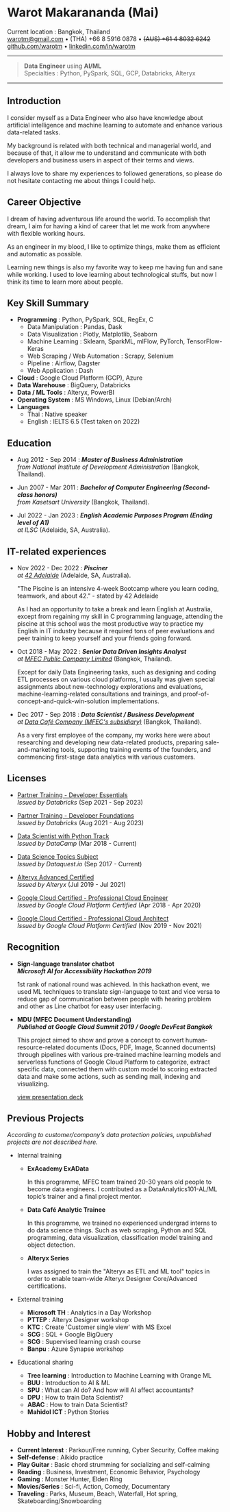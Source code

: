 Warot Makarananda (Mai)
=======================

Current location : Bangkok, Thailand\
<warotm@gmail.com> • (THA) +66 8 5916 0878 • ~~(AUS) +61 4 8032 6242~~\
[github.com/warotm](https://github.com/warotm) • [linkedin.com/in/warotm](https://www.linkedin.com/in/warotm/)

----

> **Data Engineer** using **AI/ML**\
> Specialties : Python, PySpark, SQL, GCP, Databricks, Alteryx

----

Introduction
------------

I consider myself as a Data Engineer who also have knowledge about artificial intelligence and machine learning to automate and enhance various data-related tasks.

My background is related with both technical and managerial world, and because of that, it allow me to understand and communicate with both developers and business users in aspect of their terms and views.

I always love to share my experiences to followed generations, so please do not hesitate contacting me about things I could help.

Career Objective
----------------

I dream of having adventurous life around the world. To accomplish that dream, I aim for having a kind of career that let me work from anywhere with flexible working hours.

As an engineer in my blood, I like to optimize things, make them as efficient and automatic as possible.

Learning new things is also my favorite way to keep me having fun and sane while working. I used to love learning about technological stuffs, but now I think its time to learn more about people.

Key Skill Summary
-----------------

- **Programming** : Python, PySpark, SQL, RegEx, C
  - Data Manipulation : Pandas, Dask
  - Data Visualization : Plotly, Matplotlib, Seaborn
  - Machine Learning : Sklearn, SparkML, mlFlow, PyTorch, TensorFlow-Keras
  - Web Scraping / Web Automation : Scrapy, Selenium
  - Pipeline : Airflow, Dagster
  - Web Application : Dash
- **Cloud** : Google Cloud Platform (GCP), Azure
- **Data Warehouse** : BigQuery, Databricks
- **Data / ML Tools** : Alteryx, PowerBI
- **Operating System** : MS Windows, Linux (Debian/Arch)
- **Languages**
  - Thai : Native speaker
  - English : IELTS 6.5 (Test taken on 2022)

<div style="page-break-after: always;"></div>

Education
---------

- Aug 2012 - Sep 2014
:   ***Master of Business Administration**\
from National Institute of Development Administration* (Bangkok, Thailand).

- Jun 2007 - Mar 2011
:   ***Bachelor of Computer Engineering (Second-class honors)**\
from Kasetsart University* (Bangkok, Thailand).

- Jul 2022 - Jan 2023
:   ***English Academic Purposes Program (Ending level of A1)**\
at ILSC* (Adelaide, SA, Australia).

IT-related experiences
----------------------

- Nov 2022 - Dec 2022
:  ***Pisciner**\
at [42 Adelaide](https://www.42adel.org.au/)* (Adelaide, SA, Australia).

    "The Piscine is an intensive 4-week Bootcamp where you learn coding, teamwork, and about 42." - stated by 42 Adelaide

    As I had an opportunity to take a break and learn English at Australia, except from regaining my skill in C programming language, attending the piscine at this school was the most productive way to practice my English in IT industry because it required tons of peer evaluations and peer training to keep yourself and your friends going forward.

- Oct 2018 - May 2022
:   ***Senior Data Driven Insights Analyst**\
at [MFEC Public Company Limited](https://www.mfec.co.th/)* (Bangkok, Thailand).

    Except for daily Data Engineering tasks, such as designing and coding ETL processes on various cloud platforms, I usually was given special assignments about new-technology explorations and evaluations, machine-learning-related consultations and trainings, and proof-of-concept-and-quick-win-solution implementations.

- Dec 2017 - Sep 2018
:   ***Data Scientist / Business Development**\
at [Data Café Company (MFEC's subsidiary)](https://datacafethailand.com/)* (Bangkok, Thailand).

    As a very first employee of the company, my works here were about researching and developing new data-related products, preparing sale-and-marketing tools, supporting training events of the founders, and commencing first-stage data analytics with various customers.

Licenses
--------

- [Partner Training - Developer Essentials](https://credentials.databricks.com/155b03e1-08dc-4210-8e83-98f553d75e4d)\
    *Issued by Databricks*
    (Sep 2021 - Sep 2023)

- [Partner Training - Developer Foundations](https://credentials.databricks.com/0701c154-349f-426c-8169-356cbb8bf59c)\
    *Issued by Databricks*
    (Aug 2021 - Aug 2023)

- [Data Scientist with Python Track](https://www.datacamp.com/statement-of-accomplishment/track/3f8a3dcee414a38050ead385dc11a35d02ea2010)\
    *Issued by DataCamp*
    (Mar 2018 - Current)

- [Data Science Topics Subject](https://app.dataquest.io/view_cert/GZCQJP0S6WLYQT99BFHJ/)\
    *Issued by Dataquest.io*
    (Sep 2017 - Current)

- [Alteryx Advanced Certified](https://s3.us-east-2.amazonaws.com/ayx.certificates/20190726_AlterxDesignerAdvanced0TPn5UeR0Tw8GRaxmTFmb1clW5FUtmWlVdOdlWrBHVUhGbt9ENJpnT.pdf)\
    *Issued by Alteryx*
    (Jul 2019 - Jul 2021)

- [Google Cloud Certified - Professional Cloud Engineer](https://www.credential.net/22ecaff3-6f9a-44c8-a1f6-634d7cfab919)\
    *Issued by Google Cloud Platform Certified*
    (Apr 2018 - Apr 2020)

- [Google Cloud Certified - Professional Cloud Architect](https://www.credential.net/ad768d5a-4abd-4e87-9afd-69e19c97a652)\
    *Issued by Google Cloud Platform Certified*
    (Nov 2019 - Nov 2021)

<div style="page-break-after: always;"></div>

Recognition
-----------
  - **Sign-language translator chatbot\
    *Microsoft AI for Accessibility Hackathon 2019***

    1st rank of national round was achieved. In this hackathon event, we used ML techniques to translate sign-language to text and vice versa to reduce gap of communication between people with hearing problem and other as Line chatbot for easy user interfacing.

  - **MDU (MFEC Document Understanding)\
    *Published at Google Cloud Summit 2019 / Google DevFest Bangkok***

    This project aimed to show and prove a concept to convert human-resource-related documents (Docs, PDF, Image, Scanned documents) through pipelines with various pre-trained machine learning models and serverless functions of Google Cloud Platform to categorize, extract specific data, connected them with custom model to scoring extracted data and make some actions, such as sending mail, indexing and visualizing.

    [view presentation deck](https://docs.google.com/presentation/d/1AyX0wY6w7iMr1NBsTKs9DBoXmAXy6UTqSKS0EGAtE_M/edit?usp=sharing)


Previous Projects
-----------------

*According to customer/company’s data protection policies, unpublished projects are not described here.*

- Internal training
  - **ExAcademy ExAData**

    In this programme, MFEC team trained 20-30 years old people to become data engineers. I contributed as a DataAnalytics101-AL/ML topic’s trainer and a final project mentor.

  - **Data Café Analytic Trainee**

    In this programme, we trained no experienced undergrad interns to do data science things. Such as web scraping, Python and SQL programming, data visualization, classification model training and object detection.

  - **Alteryx Series**

    I was assigned to train the "Alteryx as ETL and ML tool" topics in order to enable team-wide Alteryx Designer Core/Advanced certifications.

- External training
  - **Microsoft TH** : Analytics in a Day Workshop
  - **PTTEP** : Alteryx Designer workshop
  - **KTC** : Create 'Customer single view' with MS Excel
  - **SCG** : SQL + Google BigQuery
  - **SCG** : Supervised learning crash course
  - **Banpu** : Azure Synapse workshop

- Educational sharing
  - **Tree learning** : Introduction to Machine Learning with Orange ML
  - **BUU** : Introduction to AI & ML
  - **SPU** : What can AI do? And how will AI affect accountants?
  - **DPU** : How to train Data Scientist?
  - **ABAC** : How to train Data Scientist?
  - **Mahidol ICT** : Python Stories

Hobby and Interest
------------------

- **Current Interest** : Parkour/Free running, Cyber Security, Coffee making
- **Self-defense** : Aikido practice
- **Play Guitar** : Basic chord strumming for socializing and self-calming
- **Reading** : Business, Investment, Economic Behavior, Psychology
- **Gaming** : Monster Hunter, Elden Ring
- **Movies/Series** : Sci-fi, Action, Comedy, Documentary
- **Traveling** : Parks, Museum, Beach, Waterfall, Hot spring, Skateboarding/Snowboarding
